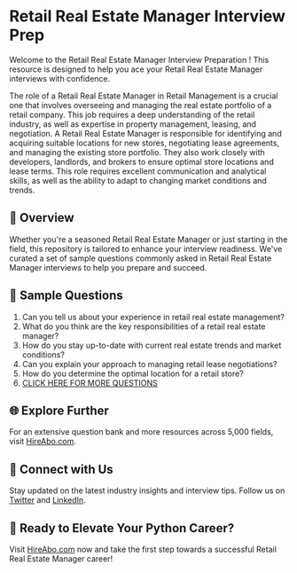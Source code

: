 # Retail Real Estate Manager Interview Prep

Welcome to the Retail Real Estate Manager Interview Preparation ! This resource is designed to help you ace your Retail Real Estate Manager interviews with confidence.

The role of a Retail Real Estate Manager in Retail Management is a crucial one that involves overseeing and managing the real estate portfolio of a retail company. This job requires a deep understanding of the retail industry, as well as expertise in property management, leasing, and negotiation. A Retail Real Estate Manager is responsible for identifying and acquiring suitable locations for new stores, negotiating lease agreements, and managing the existing store portfolio. They also work closely with developers, landlords, and brokers to ensure optimal store locations and lease terms. This role requires excellent communication and analytical skills, as well as the ability to adapt to changing market conditions and trends.

## 🚀 Overview

Whether you're a seasoned Retail Real Estate Manager or just starting in the field, this repository is tailored to enhance your interview readiness. We've curated a set of sample questions commonly asked in Retail Real Estate Manager interviews to help you prepare and succeed.

## 📝 Sample Questions

1. Can you tell us about your experience in retail real estate management?
2. What do you think are the key responsibilities of a retail real estate manager?
3. How do you stay up-to-date with current real estate trends and market conditions?
4. Can you explain your approach to managing retail lease negotiations?
5. How do you determine the optimal location for a retail store?
6. [CLICK HERE FOR MORE QUESTIONS](https://hireabo.com/job/22_0_27/Retail%20Real%20Estate%20Manager)

## 🌐 Explore Further

For an extensive question bank and more resources across 5,000 fields, visit [HireAbo.com](https://www.hireabo.com).

## 📱 Connect with Us

Stay updated on the latest industry insights and interview tips. Follow us on [Twitter](https://twitter.com/hireabo) and [LinkedIn](https://www.linkedin.com/in/hire-abo-3609972a8/).

## 🚀 Ready to Elevate Your Python Career?

Visit [HireAbo.com](https://www.hireabo.com) now and take the first step towards a successful Retail Real Estate Manager career!